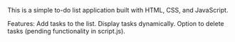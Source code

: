 This is a simple to-do list application built with HTML, CSS, and JavaScript.

Features:
Add tasks to the list.
Display tasks dynamically.
Option to delete tasks (pending functionality in script.js).
